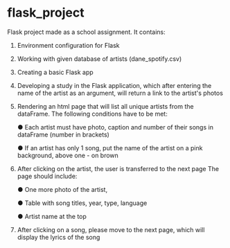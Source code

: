 # flask_project

Flask project made as a school assignment.
It contains:

1. Environment configuration for Flask

2. Working with given database of artists (dane_spotify.csv)

3. Creating a basic Flask app

4. Developing a study in the Flask application, which after entering the name of the artist as an argument, will return a link to the artist's photos

5. Rendering an html page that will list all unique artists from the dataFrame. The following conditions have to be met:
  
      ● Each artist must have photo, caption and number of their songs in dataFrame (number in brackets)
  
      ● If an artist has only 1 song, put the name of the artist on a pink background, above one - on brown

6. After clicking on the artist, the user is transferred to the next page
The page should include:
  
      ● One more photo of the artist,
  
      ● Table with song titles, year, type, language
  
      ● Artist name at the top
  
7. After clicking on a song, please move to the next page, which will display the lyrics of the song
